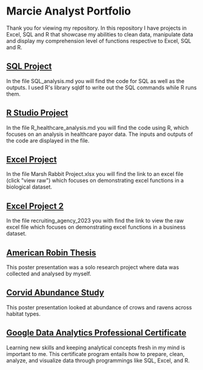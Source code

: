 # Marcie Analyst Portfolio
Thank you for viewing my repository. In this repository I have projects in Excel, SQL and R that showcase my abilities to clean data, manipulate data and display my comprehension level of functions respective to Excel, SQL and R.  

## [SQL Project](https://github.com/marcie-analyst/analyst_projects/blob/main/SQL_analysis.md)
In the file SQL_analysis.md you will find the code for SQL as well as the outputs. I used R's library sqldf to write out the SQL commands while R runs them.

## [R Studio Project](https://github.com/marcie-analyst/analyst_projects/blob/main/R_healthcare_analysis.md)
In the file R_healthcare_analysis.md you will find the code using R, which focuses on an analysis in healthcare payor data. The inputs and outputs of the code are displayed in the file.

## [Excel Project](https://github.com/marcie-analyst/analyst_projects/blob/main/Marsh%20Rabbit%20Project.xlsx)
In the file Marsh Rabbit Project.xlsx you will find the link to an excel file (click "view raw") which focuses on demonstrating excel functions in a biological dataset.

## [Excel Project 2](https://github.com/marcie-analyst/analyst_projects/blob/main/recruiting_agency_2023.xlsx)
In the file recruiting_agency_2023 you with find the link to view the raw excel file which focuses on demonstrating excel functions in a business dataset.

## [American Robin Thesis](https://github.com/marcie-analyst/analyst_projects/blob/main/American%20Robin%20Thesis%20Project.pdf)
This poster presentation was a solo research project where data was collected and analysed by myself. 

## [Corvid Abundance Study](https://github.com/marcie-analyst/analyst_projects/blob/main/Corvid%20Abundance%20Study.pdf)
This poster presentation looked at abundance of crows and ravens across habitat types.

## [Google Data Analytics Professional Certificate](https://github.com/marcie-analyst/analyst_projects/blob/main/Coursera%20Certificate.pdf)
Learning new skills and keeping analytical concepts fresh in my mind is important to me. This certificate program entails how to prepare, clean, analyze, and visualize data through programmings like SQL, Excel, and R. 
